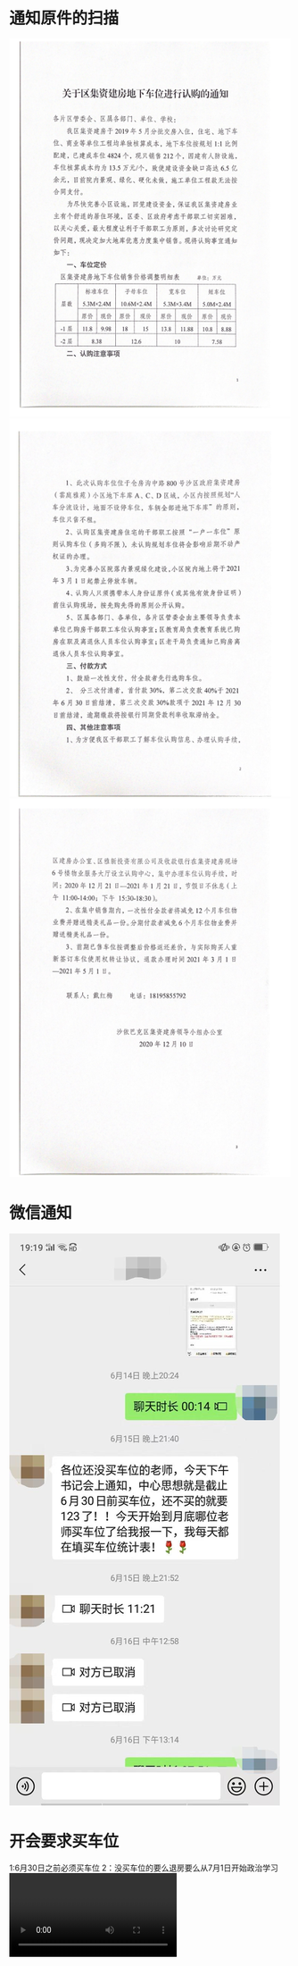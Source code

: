 # 通知原件的扫描

![image](1.png)
![image](2.png)
![image](3.png)

# 微信通知

![image](4.jpg)

# 开会要求买车位
1:6月30日之前必须买车位
2：没买车位的要么退房要么从7月1日开始政治学习
<video src="20220617_123707.m4a"></video>
